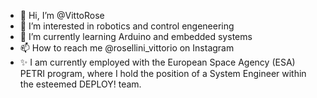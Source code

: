 - 👋 Hi, I’m @VittoRose
- 👀 I’m interested in robotics and control engeneering
- 🌱 I’m currently learning Arduino and embedded systems
- 📫 How to reach me @rosellini_vittorio on Instagram
- ✨ I am currently employed with the European Space Agency (ESA) PETRI program, where I hold the position of a System Engineer within the esteemed DEPLOY! team.

<!---
VittoRose/VittoRose is a ✨ special ✨ repository because its `README.md` (this file) appears on your GitHub profile.
You can click the Preview link to take a look at your changes.
--->
